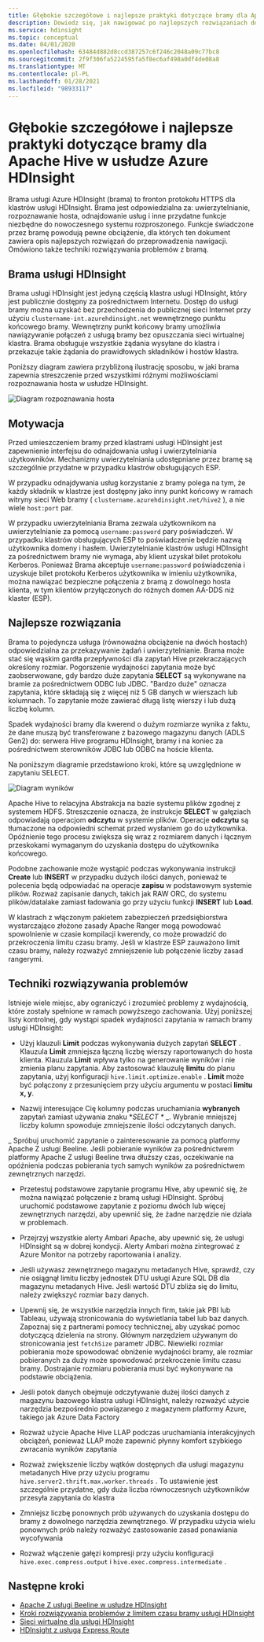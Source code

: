 ```yaml
---
title: Głębokie szczegółowe i najlepsze praktyki dotyczące bramy dla Apache Hive w usłudze Azure HDInsight
description: Dowiedz się, jak nawigować po najlepszych rozwiązaniach dotyczących uruchamiania zapytań programu Hive za pośrednictwem bramy usługi Azure HDInsight
ms.service: hdinsight
ms.topic: conceptual
ms.date: 04/01/2020
ms.openlocfilehash: 63484d882d8ccd387257c6f246c2048a09c77bc8
ms.sourcegitcommit: 2f9f306fa5224595fa5f8ec6af498a0df4de08a8
ms.translationtype: MT
ms.contentlocale: pl-PL
ms.lasthandoff: 01/28/2021
ms.locfileid: "98933117"
---
```

# <a name="gateway-deep-dive-and-best-practices-for-apache-hive-in-azure-hdinsight"></a>Głębokie szczegółowe i najlepsze praktyki dotyczące bramy dla Apache Hive w usłudze Azure HDInsight

Brama usługi Azure HDInsight (brama) to fronton protokołu HTTPS dla klastrów usługi HDInsight. Brama jest odpowiedzialna za: uwierzytelnianie, rozpoznawanie hosta, odnajdowanie usług i inne przydatne funkcje niezbędne do nowoczesnego systemu rozproszonego. Funkcje świadczone przez bramę powodują pewne obciążenie, dla których ten dokument zawiera opis najlepszych rozwiązań do przeprowadzenia nawigacji. Omówiono także techniki rozwiązywania problemów z bramą.

## <a name="the-hdinsight-gateway"></a>Brama usługi HDInsight

Brama usługi HDInsight jest jedyną częścią klastra usługi HDInsight, który jest publicznie dostępny za pośrednictwem Internetu. Dostęp do usługi bramy można uzyskać bez przechodzenia do publicznej sieci Internet przy użyciu `clustername-int.azurehdinsight.net` wewnętrznego punktu końcowego bramy. Wewnętrzny punkt końcowy bramy umożliwia nawiązywanie połączeń z usługą bramy bez opuszczania sieci wirtualnej klastra. Brama obsługuje wszystkie żądania wysyłane do klastra i przekazuje takie żądania do prawidłowych składników i hostów klastra.

Poniższy diagram zawiera przybliżoną ilustrację sposobu, w jaki brama zapewnia streszczenie przed wszystkimi różnymi możliwościami rozpoznawania hosta w usłudze HDInsight.

![Diagram rozpoznawania hosta](./media/gateway-best-practices/host-resolution-diagram.png "Diagram rozpoznawania hosta")

## <a name="motivation"></a>Motywacja

Przed umieszczeniem bramy przed klastrami usługi HDInsight jest zapewnienie interfejsu do odnajdowania usług i uwierzytelniania użytkowników. Mechanizmy uwierzytelniania udostępniane przez bramę są szczególnie przydatne w przypadku klastrów obsługujących ESP.

W przypadku odnajdywania usług korzystanie z bramy polega na tym, że każdy składnik w klastrze jest dostępny jako inny punkt końcowy w ramach witryny sieci Web bramy ( `clustername.azurehdinsight.net/hive2` ), a nie wiele `host:port` par.

W przypadku uwierzytelniania Brama zezwala użytkownikom na uwierzytelnianie za pomocą `username:password` pary poświadczeń. W przypadku klastrów obsługujących ESP to poświadczenie będzie nazwą użytkownika domeny i hasłem. Uwierzytelnianie klastrów usługi HDInsight za pośrednictwem bramy nie wymaga, aby klient uzyskał bilet protokołu Kerberos. Ponieważ Brama akceptuje `username:password` poświadczenia i uzyskuje bilet protokołu Kerberos użytkownika w imieniu użytkownika, można nawiązać bezpieczne połączenia z bramą z dowolnego hosta klienta, w tym klientów przyłączonych do różnych domen AA-DDS niż klaster (ESP).

## <a name="best-practices"></a>Najlepsze rozwiązania

Brama to pojedyncza usługa (równoważna obciążenie na dwóch hostach) odpowiedzialna za przekazywanie żądań i uwierzytelnianie. Brama może stać się wąskim gardła przepływności dla zapytań Hive przekraczających określony rozmiar. Pogorszenie wydajności zapytania może być zaobserwowane, gdy bardzo duże zapytania **SELECT** są wykonywane na bramie za pośrednictwem ODBC lub JDBC. "Bardzo duże" oznacza zapytania, które składają się z więcej niż 5 GB danych w wierszach lub kolumnach. To zapytanie może zawierać długą listę wierszy i lub dużą liczbę kolumn.

Spadek wydajności bramy dla kwerend o dużym rozmiarze wynika z faktu, że dane muszą być transferowane z bazowego magazynu danych (ADLS Gen2) do: serwera Hive programu HDInsight, bramy i na koniec za pośrednictwem sterowników JDBC lub ODBC na hoście klienta.

Na poniższym diagramie przedstawiono kroki, które są uwzględnione w zapytaniu SELECT.

![Diagram wyników](./media/gateway-best-practices/result-retrieval-diagram.png "Diagram wyników")

Apache Hive to relacyjna Abstrakcja na bazie systemu plików zgodnej z systemem HDFS. Streszczenie oznacza, że instrukcje **SELECT** w gałęziach odpowiadają operacjom **odczytu** w systemie plików. Operacje **odczytu** są tłumaczone na odpowiedni schemat przed wysłaniem go do użytkownika. Opóźnienie tego procesu zwiększa się wraz z rozmiarem danych i łącznym przeskokami wymaganym do uzyskania dostępu do użytkownika końcowego.

Podobne zachowanie może wystąpić podczas wykonywania instrukcji **Create** lub **INSERT** w przypadku dużych ilości danych, ponieważ te polecenia będą odpowiadać na operacje **zapisu** w podstawowym systemie plików. Rozważ zapisanie danych, takich jak RAW ORC, do systemu plików/datalake zamiast ładowania go przy użyciu funkcji **INSERT** lub **Load**.

W klastrach z włączonym pakietem zabezpieczeń przedsiębiorstwa wystarczająco złożone zasady Apache Ranger mogą powodować spowolnienie w czasie kompilacji kwerendy, co może prowadzić do przekroczenia limitu czasu bramy. Jeśli w klastrze ESP zauważono limit czasu bramy, należy rozważyć zmniejszenie lub połączenie liczby zasad rangerymi.

## <a name="troubleshooting-techniques"></a>Techniki rozwiązywania problemów

Istnieje wiele miejsc, aby ograniczyć i zrozumieć problemy z wydajnością, które zostały spełnione w ramach powyższego zachowania. Użyj poniższej listy kontrolnej, gdy wystąpi spadek wydajności zapytania w ramach bramy usługi HDInsight:

* Użyj klauzuli **Limit** podczas wykonywania dużych zapytań **SELECT** . Klauzula **Limit** zmniejsza łączną liczbę wierszy raportowanych do hosta klienta. Klauzula **Limit** wpływa tylko na generowanie wyników i nie zmienia planu zapytania. Aby zastosować klauzulę **limitu** do planu zapytania, użyj konfiguracji `hive.limit.optimize.enable` . **Limit** może być połączony z przesunięciem przy użyciu argumentu w postaci **limitu x, y**.

* Nazwij interesujące Cię kolumny podczas uruchamiania **wybranych** zapytań zamiast używania znaku **SELECT \** _. Wybranie mniejszej liczby kolumn spowoduje zmniejszenie ilości odczytanych danych.

_ Spróbuj uruchomić zapytanie o zainteresowanie za pomocą platformy Apache Z usługi Beeline. Jeśli pobieranie wyników za pośrednictwem platformy Apache Z usługi Beeline trwa dłuższy czas, oczekiwanie na opóźnienia podczas pobierania tych samych wyników za pośrednictwem zewnętrznych narzędzi.

* Przetestuj podstawowe zapytanie programu Hive, aby upewnić się, że można nawiązać połączenie z bramą usługi HDInsight. Spróbuj uruchomić podstawowe zapytanie z poziomu dwóch lub więcej zewnętrznych narzędzi, aby upewnić się, że żadne narzędzie nie działa w problemach.

* Przejrzyj wszystkie alerty Ambari Apache, aby upewnić się, że usługi HDInsight są w dobrej kondycji. Alerty Ambari można zintegrować z Azure Monitor na potrzeby raportowania i analizy.

* Jeśli używasz zewnętrznego magazynu metadanych Hive, sprawdź, czy nie osiągnął limitu liczby jednostek DTU usługi Azure SQL DB dla magazynu metadanych Hive. Jeśli wartość DTU zbliża się do limitu, należy zwiększyć rozmiar bazy danych.

* Upewnij się, że wszystkie narzędzia innych firm, takie jak PBI lub Tableau, używają stronicowania do wyświetlania tabel lub baz danych. Zapoznaj się z partnerami pomocy technicznej, aby uzyskać pomoc dotyczącą dzielenia na strony. Głównym narzędziem używanym do stronicowania jest `fetchSize` parametr JDBC. Niewielki rozmiar pobierania może spowodować obniżenie wydajności bramy, ale rozmiar pobieranych za duży może spowodować przekroczenie limitu czasu bramy. Dostrajanie rozmiaru pobierania musi być wykonywane na podstawie obciążenia.

* Jeśli potok danych obejmuje odczytywanie dużej ilości danych z magazynu bazowego klastra usługi HDInsight, należy rozważyć użycie narzędzia bezpośrednio powiązanego z magazynem platformy Azure, takiego jak Azure Data Factory

* Rozważ użycie Apache Hive LLAP podczas uruchamiania interakcyjnych obciążeń, ponieważ LLAP może zapewnić płynny komfort szybkiego zwracania wyników zapytania

* Rozważ zwiększenie liczby wątków dostępnych dla usługi magazynu metadanych Hive przy użyciu programu `hive.server2.thrift.max.worker.threads` . To ustawienie jest szczególnie przydatne, gdy duża liczba równoczesnych użytkowników przesyła zapytania do klastra

* Zmniejsz liczbę ponownych prób używanych do uzyskania dostępu do bramy z dowolnego narzędzia zewnętrznego. W przypadku użycia wielu ponownych prób należy rozważyć zastosowanie zasad ponawiania wycofywania

* Rozważ włączenie gałęzi kompresji przy użyciu konfiguracji `hive.exec.compress.output` i `hive.exec.compress.intermediate` .

## <a name="next-steps"></a>Następne kroki

* [Apache Z usługi Beeline w usłudze HDInsight](../hadoop/apache-hadoop-use-hive-beeline.md)
* [Kroki rozwiązywania problemów z limitem czasu bramy usługi HDInsight](./troubleshoot-gateway-timeout.md)
* [Sieci wirtualne dla usługi HDInsight](../hdinsight-plan-virtual-network-deployment.md)
* [HDInsight z usługą Express Route](../connect-on-premises-network.md)